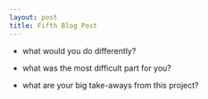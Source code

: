 ```yaml
---
layout: post
title: Fifth Blog Post
---
```




- what would you do differently?

- what was the most difficult part for you?

- what are your big take-aways from this project?
